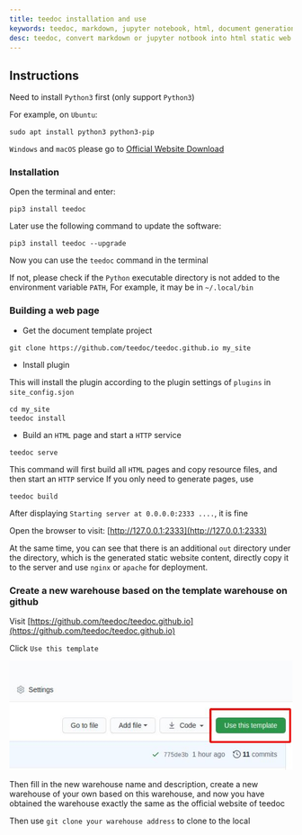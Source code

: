 ```yaml
---
title: teedoc installation and use
keywords: teedoc, markdown, jupyter notebook, html, document generation, alternative gitbook, website generation, static website, installation, use
desc: teedoc, convert markdown or jupyter notbook into html static web pages, introduce the use of teedoc
---
```



## Instructions

Need to install `Python3` first (only support `Python3`)

For example, on `Ubuntu`:
```
sudo apt install python3 python3-pip
```

`Windows` and `macOS` please go to [Official Website Download](https://www.python.org/downloads/)



### Installation

Open the terminal and enter:

```
pip3 install teedoc
```

Later use the following command to update the software:
```
pip3 install teedoc --upgrade
```

Now you can use the `teedoc` command in the terminal

If not, please check if the `Python` executable directory is not added to the environment variable `PATH`,
For example, it may be in `~/.local/bin`


### Building a web page

* Get the document template project

```
git clone https://github.com/teedoc/teedoc.github.io my_site
```

* Install plugin

This will install the plugin according to the plugin settings of `plugins` in `site_config.sjon`

```
cd my_site
teedoc install
```

* Build an `HTML` page and start a `HTTP` service

```
teedoc serve
```

This command will first build all `HTML` pages and copy resource files, and then start an `HTTP` service
If you only need to generate pages, use

```
teedoc build
```


After displaying `Starting server at 0.0.0.0:2333 ....`, it is fine

Open the browser to visit: [http://127.0.0.1:2333](http://127.0.0.1:2333)


At the same time, you can see that there is an additional `out` directory under the directory, which is the generated static website content, directly copy it to the server and use `nginx` or `apache` for deployment.


### Create a new warehouse based on the template warehouse on github


Visit [https://github.com/teedoc/teedoc.github.io](https://github.com/teedoc/teedoc.github.io)

Click `Use this template`

![github use template](../../assets/images/github_use_template.jpg)

Then fill in the new warehouse name and description, create a new warehouse of your own based on this warehouse, and now you have obtained the warehouse exactly the same as the official website of teedoc

Then use `git clone your warehouse address` to clone to the local
